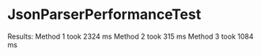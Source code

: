 # JsonParserPerformanceTest

Results:
Method 1 took 2324 ms
Method 2 took 315 ms
Method 3 took 1084 ms

